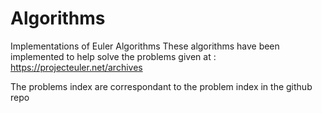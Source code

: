 # Algorithms
Implementations of Euler Algorithms 
These algorithms have been implemented to help solve the problems given at : 
https://projecteuler.net/archives 

The problems index are correspondant to the problem index in the github repo 
